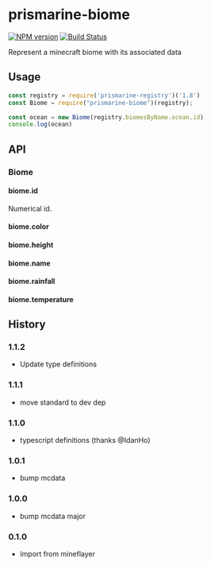 # prismarine-biome
[![NPM version](https://img.shields.io/npm/v/prismarine-biome.svg)](http://npmjs.com/package/prismarine-biome)
[![Build Status](https://github.com/PrismarineJS/prismarine-biome/workflows/CI/badge.svg)](https://github.com/PrismarineJS/prismarine-biome/actions?query=workflow%3A%22CI%22)

Represent a minecraft biome with its associated data

## Usage

```js
const registry = require('prismarine-registry')('1.8')
const Biome = require("prismarine-biome")(registry);

const ocean = new Biome(registry.biomesByName.ocean.id)
console.log(ocean)
```

## API

### Biome

#### biome.id

Numerical id.

#### biome.color

#### biome.height

#### biome.name

#### biome.rainfall

#### biome.temperature

## History

### 1.1.2
* Update type definitions

### 1.1.1

* move standard to dev dep

### 1.1.0

* typescript definitions (thanks @IdanHo)

### 1.0.1

* bump mcdata

### 1.0.0

* bump mcdata major

### 0.1.0

* Import from mineflayer
